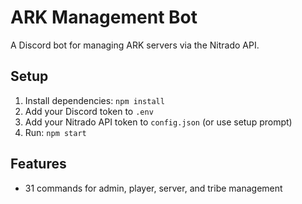 # ARK Management Bot
A Discord bot for managing ARK servers via the Nitrado API.

## Setup
1. Install dependencies: `npm install`
2. Add your Discord token to `.env`
3. Add your Nitrado API token to `config.json` (or use setup prompt)
4. Run: `npm start`

## Features
- 31 commands for admin, player, server, and tribe management
